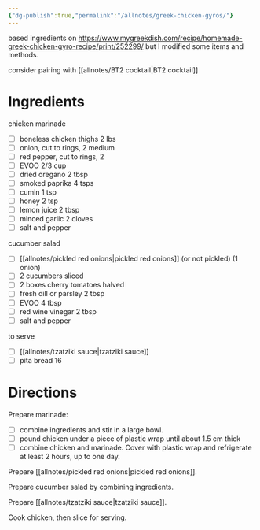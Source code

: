 ```yaml
---
{"dg-publish":true,"permalink":"/allnotes/greek-chicken-gyros/"}
---
```




based ingredients on https://www.mygreekdish.com/recipe/homemade-greek-chicken-gyro-recipe/print/252299/ but I modified some items and methods.

consider pairing with [[allnotes/BT2 cocktail\|BT2 cocktail]]

# Ingredients

chicken marinade
- [ ] boneless chicken thighs 2 lbs
- [ ] onion, cut to rings, 2 medium
- [ ] red pepper, cut to rings, 2
- [ ] EVOO 2/3 cup
- [ ] dried oregano 2 tbsp
- [ ] smoked paprika 4 tsps
- [ ] cumin 1 tsp
- [ ] honey 2 tsp
- [ ] lemon juice 2 tbsp
- [ ] minced garlic 2 cloves
- [ ] salt and pepper

cucumber salad
- [ ] [[allnotes/pickled red onions\|pickled red onions]] (or not pickled) (1 onion)
- [ ] 2 cucumbers sliced
- [ ] 2 boxes cherry tomatoes halved
- [ ] fresh dill or parsley 2 tbsp
- [ ] EVOO 4 tbsp
- [ ] red wine vinegar 2 tbsp
- [ ] salt and pepper

to serve
- [ ] [[allnotes/tzatziki sauce\|tzatziki sauce]]
- [ ] pita bread 16

# Directions

Prepare marinade:
- [ ] combine ingredients and stir in a large bowl.
- [ ] pound chicken under a piece of plastic wrap until about 1.5 cm thick
- [ ] combine chicken and marinade.  Cover with plastic wrap and refrigerate at least 2 hours, up to one day.

Prepare [[allnotes/pickled red onions\|pickled red onions]].

Prepare cucumber salad by combining ingredients.

Prepare [[allnotes/tzatziki sauce\|tzatziki sauce]].

Cook chicken, then slice for serving.




